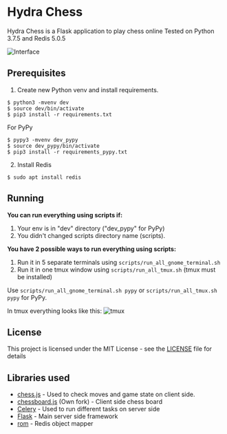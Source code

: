 # Hydra Chess

Hydra Chess is a Flask application to play chess online
Tested on Python 3.7.5 and Redis 5.0.5

![Interface](https://raw.githubusercontent.com/hashlib/hydraChess/master/hydraChess/static/img/hydra_chess.png)

## Prerequisites

1. Create new Python venv and install requirements.
```
$ python3 -mvenv dev
$ source dev/bin/activate
$ pip3 install -r requirements.txt
```
For PyPy
```
$ pypy3 -mvenv dev_pypy
$ source dev_pypy/bin/activate
$ pip3 install -r requirements_pypy.txt
```

2. Install Redis
```
$ sudo apt install redis
```

## Running
**You can run everything using scripts if:**
1. Your env is in "dev" directory ("dev_pypy" for PyPy)
2. You didn't changed scripts directory name (scripts).

**You have 2 possible ways to run everything using scripts:**
1. Run it in 5 separate terminals using ```scripts/run_all_gnome_terminal.sh```
2. Run it in one tmux window using ```scripts/run_all_tmux.sh``` (tmux must be installed)

Use ```scripts/run_all_gnome_terminal.sh pypy``` or ```scripts/run_all_tmux.sh pypy``` for PyPy.

In tmux everything looks like this:
![tmux](https://user-images.githubusercontent.com/43320720/79076597-11313480-7d04-11ea-8d25-51568a28e69d.png)


## License

This project is licensed under the MIT License - see the [LICENSE](LICENSE) file for details

## Libraries used

* [chess.js](https://github.com/jhlywa/chess.js) - Used to check moves and game state on client side.
* [chessboard.js](https://github.com/hashlib/chessboardjs/) (Own fork) - Client side chess board
* [Celery](https://github.com/celery/celery) - Used to run different tasks on server side
* [Flask](https://github.com/pallets/flask) - Main server side framework
* [rom](https://github.com/josiahcarlson/rom) - Redis object mapper
